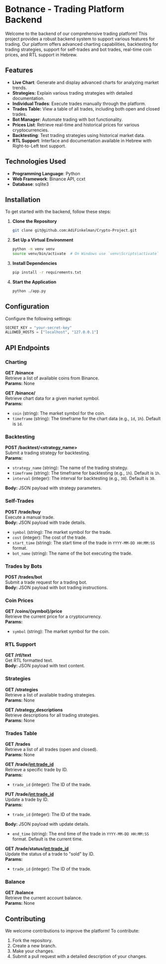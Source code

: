 ﻿# Botnance - Trading Platform Backend
Welcome to the backend of our comprehensive trading platform! This project provides a robust backend system to support various features for trading. Our platform offers advanced charting capabilities, backtesting for trading strategies, support for self-trades and bot trades, real-time coin prices, and RTL support in Hebrew.

## Features

- **Live Chart**: Generate and display advanced charts for analyzing market trends.
- **Strategies:** Explain various trading strategies with detailed documentation.
- **Individual Trades**: Execute trades manually through the platform.
- **Trades Table:** View a table of all trades, including both open and closed trades.
- **Bot Manager**: Automate trading with bot functionality.
- **Prices List**: Retrieve real-time and historical prices for various cryptocurrencies.
- **Backtesting**: Test trading strategies using historical market data.
- **RTL Support**: Interface and documentation available in Hebrew with Right-to-Left text support.

## Technologies Used

- **Programming Language**: Python
- **Web Framework**: Binance API, ccxt
- **Database**: sqlite3

## Installation

To get started with the backend, follow these steps:

1. **Clone the Repository**

   ```bash
   git clone git@github.com:AdiFinkelman/Crypto-Project.git
   ```

2. **Set Up a Virtual Environment**
    ```bash
   python -m venv venv
   source venv/bin/activate  # On Windows use `venv\Scripts\activate`
    ```

3. **Install Dependencies**
    ```bash
    pip install -r requirements.txt
    ```

4. **Start the Application**
   ```bash
   python ./app.py
   ```

## Configuration
Configure the following settings:

```python
SECRET_KEY = "your-secret-key"
ALLOWED_HOSTS = ["localhost", "127.0.0.1"]
```

## API Endpoints

### Charting
**GET /binance**  
Retrieve a list of available coins from Binance.  
**Params:** None

**GET /binance/<coin>**  
Retrieve chart data for a given market symbol.  
**Params:** 
- `coin` (string): The market symbol for the coin.
- `timeframe` (string): The timeframe for the chart data (e.g., `1d`, `1h`). Default is `1d`.

### Backtesting
**POST /backtest/<strategy_name>**  
Submit a trading strategy for backtesting.  
**Params:** 
- `strategy_name` (string): The name of the trading strategy.
- `timeframe` (string): The timeframe for backtesting (e.g., `1h`). Default is `1h`.
- `interval` (integer): The interval for backtesting (e.g., `30`). Default is `30`.

**Body:** JSON payload with strategy parameters.

### Self-Trades
**POST /trade/buy**  
Execute a manual trade.  
**Body:** JSON payload with trade details.
- `symbol` (string): The market symbol for the trade.
- `cost` (integer): The cost of the trade.
- `start_time` (string): The start time of the trade in `YYYY-MM-DD HH:MM:SS` format.
- `bot_name` (string): The name of the bot executing the trade.

### Trades by Bots
**POST /trades/bot**  
Submit a trade request for a trading bot.  
**Body:** JSON payload with bot trading instructions.

### Coin Prices
**GET /coins/{symbol}/price**  
Retrieve the current price for a cryptocurrency.  
**Params:** 
- `symbol` (string): The market symbol for the coin.

### RTL Support
**GET /rtl/text**  
Get RTL formatted text.  
**Body:** JSON payload with text content.

### Strategies
**GET /strategies**  
Retrieve a list of available trading strategies.  
**Params:** None

**GET /strategy_descriptions**  
Retrieve descriptions for all trading strategies.  
**Params:** None

### Trades Table
**GET /trades**  
Retrieve a list of all trades (open and closed).  
**Params:** None

**GET /trade/<int:trade_id>**  
Retrieve a specific trade by ID.  
**Params:** 
- `trade_id` (integer): The ID of the trade.

**PUT /trade/<int:trade_id>**  
Update a trade by ID.  
**Params:** 
- `trade_id` (integer): The ID of the trade.

**Body:** JSON payload with update details.
- `end_time` (string): The end time of the trade in `YYYY-MM-DD HH:MM:SS` format. Default is the current time.

**GET /trade/status/<int:trade_id>**  
Update the status of a trade to "sold" by ID.  
**Params:** 
- `trade_id` (integer): The ID of the trade.

### Balance
**GET /balance**  
Retrieve the current account balance.  
**Params:** None

## Contributing

We welcome contributions to improve the platform! To contribute:

1. Fork the repository.
2. Create a new branch.
3. Make your changes.
4. Submit a pull request with a detailed description of your changes.

   
   
